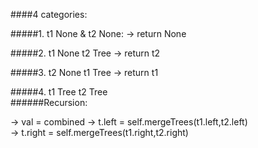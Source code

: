####4 categories:

#####1. t1 None & t2 None: -> return None

#####2. t1 None t2 Tree -> return t2

#####3. t2 None t1 Tree -> return t1

#####4. t1 Tree t2 Tree<br />
######Recursion:<br />

-> val = combined
-> t.left = self.mergeTrees(t1.left,t2.left)<br />
-> t.right = self.mergeTrees(t1.right,t2.right)